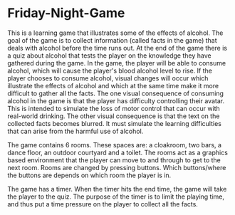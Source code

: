 # Friday-Night-Game
This is a learning game that illustrates some of the effects of alcohol. The goal of the game is to collect information (called facts in the game) that deals with alcohol before the time runs out. At the end of the game there is a quiz about alcohol that tests the player on the knowledge they have gathered during the game. In the game, the player will be able to consume alcohol, which will cause the player's blood alcohol level to rise. If the player chooses to consume alcohol, visual changes will occur which illustrate the effects of alcohol and which at the same time make it more difficult to gather all the facts. The one visual consequence of consuming alcohol in the game is that the player has difficulty controlling their avatar. This is intended to simulate the loss of motor control that can occur with real-world drinking. The other visual consequence is that the text on the collected facts becomes blurred. It must simulate the learning difficulties that can arise from the harmful use of alcohol.

The game contains 6 rooms. These spaces are: a cloakroom, two bars, a dance floor, an outdoor courtyard and a toilet. The rooms act as a graphics based environment that the player can move to and through to get to the next room. Rooms are changed by pressing buttons. Which buttons/where the buttons are depends on which room the player is in.

The game has a timer. When the timer hits the end time, the game will take the player to the quiz. The purpose of the timer is to limit the playing time, and thus put a time pressure on the player to collect all the facts.
